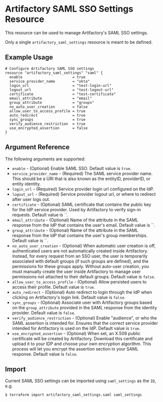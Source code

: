 # Artifactory SAML SSO Settings Resource

This resource can be used to manage Artifactory's SAML SSO settings.

Only a single `artifactory_saml_settings` resource is meant to be defined.

## Example Usage

```hcl
# Configure Artifactory SAML SSO settings
resource "artifactory_saml_settings" "saml" {
  enable                       = true
  service_provider_name        = "okta"
  login_url                    = "test-login-url"
  logout_url                   = "test-logout-url"
  certificate                  = "test-certificate"
  email_attribute              = "email"
  group_attribute              = "groups"
  no_auto_user_creation        = false
  allow_user_to_access_profile = true
  auto_redirect                = true
  sync_groups                  = true
  verify_audience_restriction  = true
  use_encrypted_assertion      = false
}
```

## Argument Reference

The following arguments are supported:

* `enable`                          - (Optional) Enable SAML SSO.  Default value is `true`.
* `service_provider_name`           - (Required) The SAML service provider name. This should be a URI that is also known as the entityID, providerID, or entity identity.
* `login_url`                       - (Required) Service provider login url configured on the IdP.
* `logout_url`                      - (Required) Service provider logout url, or where to redirect after user logs out.
* `certificate`                     - (Optional) SAML certificate that contains the public key for the IdP service provider.  Used by Artifactory to verify sign-in requests. Default value is ``.
* `email_attribute`                 - (Optional) Name of the attribute in the SAML response from the IdP that contains the user's email. Default value is ``.
* `group_attribute`                 - (Optional) Name of the attribute in the SAML response from the IdP that contains the user's group memberships. Default value is ``.  
* `no_auto_user_creation`           - (Optional) When automatic user creation is off, authenticated users are not automatically created inside Artifactory. Instead, for every request from an SSO user, the user is temporarily associated with default groups (if such groups are defined), and the permissions for these groups apply. Without auto-user creation, you must manually create the user inside Artifactory to manage user permissions not attached to their default groups. Default value is `false`.
* `allow_user_to_access_profile`    - (Optional) Allow persisted users to access their profile.  Default value is `true`.
* `auto_redirect`                   - (Optional) Auto redirect to login through the IdP when clicking on Artifactory's login link.  Default value is `false`.
* `sync_groups`                     - (Optional) Associate user with Artifactory groups based on the `group_attribute` provided in the SAML response from the identity provider.  Default value is `false`.
* `verify_audience_restriction`     - (Optional) Enable "audience", or who the SAML assertion is intended for.  Ensures that the correct service provider intended for Artifactory is used on the IdP.  Default value is `true`.
* `use_encrypted_assertion`         - (Optional) When set, an X.509 public certificate will be created by Artifactory. Download this certificate and upload it to your IDP and choose your own encryption algorithm. This process will let you encrypt the assertion section in your SAML response. Default value is `false`.

## Import

Current SAML SSO settings can be imported using `saml_settings` as the `ID`, e.g.

```
$ terraform import artifactory_saml_settings.saml saml_settings
```
